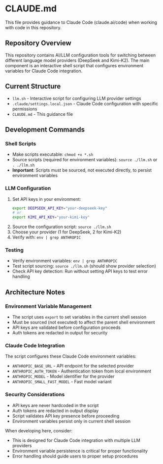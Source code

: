 # CLAUDE.md

This file provides guidance to Claude Code (claude.ai/code) when working with code in this repository.

## Repository Overview

This repository contains AI/LLM configuration tools for switching between different language model providers (DeepSeek and Kimi-K2). The main component is an interactive shell script that configures environment variables for Claude Code integration.

## Current Structure

- `llm.sh` - Interactive script for configuring LLM provider settings
- `.claude/settings.local.json` - Claude Code configuration with specific permissions
- `CLAUDE.md` - This guidance file

## Development Commands

### Shell Scripts
- Make scripts executable: `chmod +x *.sh`
- Source scripts (required for environment variables): `source ./llm.sh` or `. ./llm.sh`
- **Important**: Scripts must be sourced, not executed directly, to persist environment variables

### LLM Configuration
1. Set API keys in your environment:
   ```bash
   export DEEPSEEK_API_KEY="your-deepseek-key"
   # or
   export KIMI_API_KEY="your-kimi-key"
   ```
2. Source the configuration script: `source ./llm.sh`
3. Choose your provider (1 for DeepSeek, 2 for Kimi-K2)
4. Verify with: `env | grep ANTHROPIC`

### Testing
- Verify environment variables: `env | grep ANTHROPIC`
- Test script sourcing: `source ./llm.sh` (should show provider selection)
- Check API key detection: Run without setting API keys to test error handling

## Architecture Notes

### Environment Variable Management
- The script uses `export` to set variables in the current shell session
- Must be sourced (not executed) to affect the parent shell environment
- API keys are validated before configuration proceeds
- Auth tokens are redacted in output for security

### Claude Code Integration
The script configures these Claude Code environment variables:
- `ANTHROPIC_BASE_URL` - API endpoint for the selected provider
- `ANTHROPIC_AUTH_TOKEN` - Authentication token from local environment
- `ANTHROPIC_MODEL` - Model identifier for the provider
- `ANTHROPIC_SMALL_FAST_MODEL` - Fast model variant

### Security Considerations
- API keys are never hardcoded in the script
- Auth tokens are redacted in output display
- Script validates API key presence before proceeding
- Environment variables persist only in current shell session

When developing here, consider:
- This is designed for Claude Code integration with multiple LLM providers
- Environment variable persistence is critical for proper functionality
- Error handling should guide users to proper setup procedures
